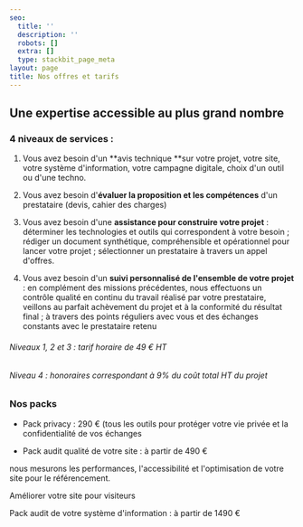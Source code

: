 ```yaml
---
seo:
  title: ''
  description: ''
  robots: []
  extra: []
  type: stackbit_page_meta
layout: page
title: Nos offres et tarifs
---
```

## Une expertise accessible au plus grand nombre

### 4 niveaux de services :

1.  Vous avez besoin d'un \*\*avis technique \*\*sur votre projet, votre site, votre système d'information, votre campagne digitale, choix d'un outil ou d'une techno.

2.  Vous avez besoin d'**évaluer la proposition et les compétences** d'un prestataire (devis, cahier des charges)

3.  Vous avez besoin d'une **assistance pour construire votre projet** : déterminer les technologies et outils qui correspondent à votre besoin ; rédiger un document synthétique, compréhensible et opérationnel pour lancer votre projet ; sélectionner un prestataire à travers un appel d'offres.

4.  Vous avez besoin d'un **suivi personnalisé de l'ensemble de votre projet** : en complément des missions précédentes, nous effectuons un contrôle qualité en continu du travail réalisé par votre prestataire, veillons au parfait achèvement du projet et à la conformité du résultat final ; à travers des points réguliers avec vous et des échanges constants avec le prestataire retenu

###### Niveaux 1, 2 et 3 : tarif horaire de 49 € HT

###### Niveau 4 : honoraires correspondant à 9% du coût total HT du projet

### Nos packs

*   Pack privacy : 290 € (tous les outils pour protéger votre vie privée et la confidentialité de vos échanges

*   Pack audit qualité de votre site : à partir de 490 €



nous mesurons les performances, l'accessibilité et l'optimisation de votre site pour le référencement.

Améliorer votre site pour visiteurs

Pack audit de votre système d'information : à partir de 1490 €
